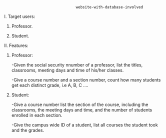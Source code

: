                                     website-with-database-involved

I. Target users: 

  1. Professor.
  
  2. Student.
  
II. Features:

   1. Professor:
   
      -Given the social security nnumber of a professor, list the titles, classrooms, meeting days and time of his/her classes.
      
      -Give a course number and a section number, count how many students get each distinct grade, i.e A, B, C ....
      
   2. Student:
   
       -Give a course number list the section of the course, including the classrooms, the meeting days and time, and the number
        of students enrolled in each section.
        
       -Give the campus wide ID of a student, list all courses the student took and the grades.
